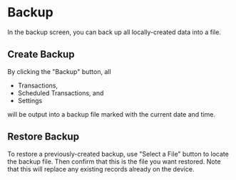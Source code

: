 # Backup

In the backup screen, you can back up all locally-created data into a file.

## Create Backup

By clicking the "Backup" button, all 

- Transactions, 
- Scheduled Transactions, and
- Settings

will be output into a backup file marked with the current date and time.

## Restore Backup

To restore a previously-created backup, use "Select a File" button to locate the backup file. Then confirm that this is the file you want restored. Note that this will replace any existing records already on the device.
